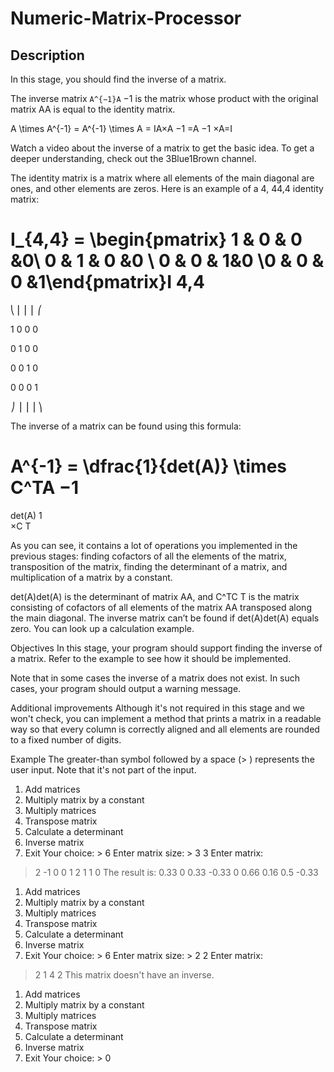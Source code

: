# Numeric-Matrix-Processor

## Description
In this stage, you should find the inverse of a matrix.

The inverse matrix ```A^{−1}A``` 
−1
  is the matrix whose product with the original matrix AA is equal to the identity matrix.

A \times A^{-1} = A^{-1} \times A = IA×A 
−1
 =A 
−1
 ×A=I

Watch a video about the inverse of a matrix to get the basic idea. To get a deeper understanding, check out the 3Blue1Brown channel.

The identity matrix is a matrix where all elements of the main diagonal are ones, and other elements are zeros. Here is an example of a 4, 44,4 identity matrix:

I_{4,4} = \begin{pmatrix} 1 & 0 & 0 &0\\ 0 & 1 & 0 &0 \\ 0 & 0 & 1&0 \\0 & 0 & 0 &1\end{pmatrix}I 
4,4
​	
 = 
⎝
⎜
⎜
⎜
⎛
​	
  
1
0
0
0
​	
  
0
1
0
0
​	
  
0
0
1
0
​	
  
0
0
0
1
​	
  
⎠
⎟
⎟
⎟
⎞
​	
 

The inverse of a matrix can be found using this formula:

A^{-1} = \dfrac{1}{det(A)} \times C^TA 
−1
 = 
det(A)
1
​	
 ×C 
T
 

As you can see, it contains a lot of operations you implemented in the previous stages: finding cofactors of all the elements of the matrix, transposition of the matrix, finding the determinant of a matrix, and multiplication of a matrix by a constant.

det(A)det(A) is the determinant of matrix AA, and C^TC 
T
  is the matrix consisting of cofactors of all elements of the matrix AA transposed along the main diagonal. The inverse matrix can’t be found if det(A)det(A) equals zero. You can look up a calculation example.

Objectives
In this stage, your program should support finding the inverse of a matrix. Refer to the example to see how it should be implemented.

Note that in some cases the inverse of a matrix does not exist. In such cases, your program should output a warning message.

Additional improvements
Although it's not required in this stage and we won't check, you can implement a method that prints a matrix in a readable way so that every column is correctly aligned and all elements are rounded to a fixed number of digits.

Example
The greater-than symbol followed by a space (> ) represents the user input. Note that it's not part of the input.

1. Add matrices
2. Multiply matrix by a constant
3. Multiply matrices
4. Transpose matrix
5. Calculate a determinant
6. Inverse matrix
0. Exit
Your choice: > 6
Enter matrix size: > 3 3
Enter matrix:
> 2 -1 0
> 0 1 2
> 1 1 0
The result is:
 0.33   0  0.33
-0.33   0  0.66
 0.16 0.5 -0.33

1. Add matrices
2. Multiply matrix by a constant
3. Multiply matrices
4. Transpose matrix
5. Calculate a determinant
6. Inverse matrix
0. Exit
Your choice: > 6
Enter matrix size: > 2 2
Enter matrix:
> 2 1
> 4 2
This matrix doesn't have an inverse.

1. Add matrices
2. Multiply matrix by a constant
3. Multiply matrices
4. Transpose matrix
5. Calculate a determinant
6. Inverse matrix
0. Exit
Your choice: > 0
